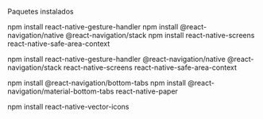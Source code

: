 Paquetes instalados

npm install react-native-gesture-handler
npm install @react-navigation/native @react-navigation/stack
npm install react-native-screens react-native-safe-area-context


npm install react-native-gesture-handler @react-navigation/native @react-navigation/stack react-native-screens react-native-safe-area-context

npm install @react-navigation/bottom-tabs
npm install @react-navigation/material-bottom-tabs react-native-paper

npm install react-native-vector-icons




